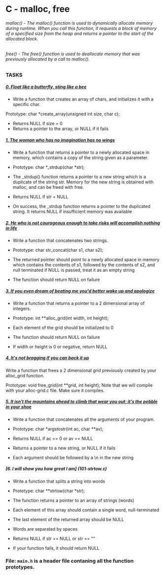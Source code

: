 # C - malloc, free

###### malloc() - The malloc() function is used to dynamically allocate memory during runtime. When you call this function, it requests a block of memory of a specified size from the heap and returns a pointer to the start of the allocated block.

###### free() - The free() function is used to deallocate memory that was previously allocated by a call to malloc().

### TASKS

##### [0. Float like a butterfly, sting like a bee](0-create_array.c)

- Write a function that creates an array of chars, and initializes it with a specific char.

Prototype: char *create_array(unsigned int size, char c);
- Returns NULL if size = 0
- Returns a pointer to the array, or NULL if it fails

##### [1. The woman who has no imagination has no wings](1-strdup.c)

- Write a function that returns a pointer to a newly allocated space in memory, which contains a copy of the string given as a parameter.

- Prototype: char *_strdup(char *str);
- The _strdup() function returns a pointer to a new string which is a duplicate of the string str. Memory for the new string is obtained with malloc, and can be freed with free.
- Returns NULL if str = NULL
- On success, the _strdup function returns a pointer to the duplicated string. It returns NULL if insufficient memory was available


##### [2. He who is not courageous enough to take risks will accomplish nothing in life](2-str_concat.c)

- Write a function that concatenates two strings.

- Prototype: char str_concat(char s1, char s2);
- The returned pointer should point to a newly allocated space in memory which contains the contents of s1, followed by the contents of s2, and null terminated
if NULL is passed, treat it as an empty string
- The function should return NULL on failure


##### [3. If you even dream of beating me you'd better wake up and apologize](3-alloc_grid.c)

- Write a function that returns a pointer to a 2 dimensional array of integers.

- Prototype: int **alloc_grid(int width, int height);
- Each element of the grid should be initialized to 0
- The function should return NULL on failure
- If width or height is 0 or negative, return NULL


##### [4. It's not bragging if you can back it up](4-free_grid.c)

Write a function that frees a 2 dimensional grid previously created by your alloc_grid function.

Prototype: void free_grid(int **grid, int height);
Note that we will compile with your alloc-grid.c file. Make sure it compiles.


##### [5. It isn't the mountains ahead to climb that wear you out; it's the pebble in your shoe](100-argstostr.c)


- Write a function that concatenates all the arguments of your program.

- Prototype: char *argstostr(int ac, char **av);
- Returns NULL if ac == 0 or av == NULL
- Returns a pointer to a new string, or NULL if it fails
- Each argument should be followed by a \n in the new string


##### [6. I will show you how great I am] (101-strtow.c)

- Write a function that splits a string into words

- Prototype: char **strtow(char *str);
- The function returns a pointer to an array of strings (words)
- Each element of this array should contain a single word, null-terminated
- The last element of the returned array should be NULL
- Words are separated by spaces
- Returns NULL if str == NULL or str == ""
- If your function fails, it should return NULL

### File: `main.h` is a header file contaning all the function prototypes.
